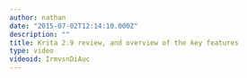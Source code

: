 ```yaml
---
author: nathan
date: "2015-07-02T12:14:10.000Z"
description: ""
title: Krita 2.9 review, and overview of the key features
type: video
videoid: IrmvsnDiAuc
---
```

